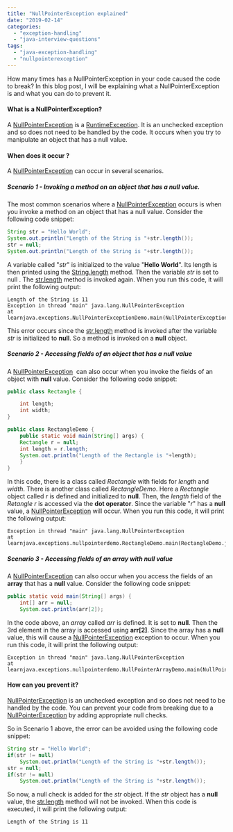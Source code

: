 ```yaml
---
title: "NullPointerException explained"
date: "2019-02-14"
categories: 
  - "exception-handling"
  - "java-interview-questions"
tags: 
  - "java-exception-handling"
  - "nullpointerexception"
---
```


How many times has a NullPointerException in your code caused the code to break? In this blog post, I will be explaining what a NullPointerException is and what you can do to prevent it.

#### What is a NullPointerException?

A [NullPointerException](https://docs.oracle.com/javase/8/docs/api/java/lang/NullPointerException.html) is a [RuntimeException](https://docs.oracle.com/javase/8/docs/api/java/lang/RuntimeException.html). It is an unchecked exception and so does not need to be handled by the code. It occurs when you try to manipulate an object that has a null value.

#### When does it occur ?

A [NullPointerException](https://docs.oracle.com/javase/8/docs/api/java/lang/NullPointerException.html) can occur in several scenarios.

##### Scenario 1 - Invoking a method on an object that has a null value.

The most common scenarios where a [NullPointerException](https://docs.oracle.com/javase/8/docs/api/java/lang/NullPointerException.html) occurs is when you invoke a method on an object that has a null value. Consider the following code snippet:

````java
String str = "Hello World"; 
System.out.println("Length of the String is "+str.length()); 
str = null; 
System.out.println("Length of the String is "+str.length());
````



A variable called "_str_" is initialized to the value "**Hello World**". Its length is then printed using the [String.length](https://docs.oracle.com/javase/8/docs/api/java/lang/String.html#length--) method. Then the variable _str_ is set to null . The [str.length](https://docs.oracle.com/javase/8/docs/api/java/lang/String.html#length--) method is invoked again. When you run this code, it will print the following output:

```
Length of the String is 11
Exception in thread "main" java.lang.NullPointerException
at learnjava.exceptions.NullPointerExceptionDemo.main(NullPointerExceptionDemo.java:9)
```

This error occurs since the [str.length](https://docs.oracle.com/javase/8/docs/api/java/lang/String.html#length--) method is invoked after the variable _str_ is initialized to **null**. So a method is invoked on a **null** object.

##### Scenario 2 - Accessing fields of an object that has a null value

A [NullPointerException](https://docs.oracle.com/javase/8/docs/api/java/lang/NullPointerException.html)  can also occur when you invoke the fields of an object with **null** value. Consider the following code snippet:

````java
public class Rectangle {

    int length; 
    int width;
}

public class RectangleDemo {
    public static void main(String[] args) { 
    Rectangle r = null; 
    int length = r.length; 
    System.out.println("Length of the Rectangle is "+length);
    }
}
````

In this code, there is a class called _Rectangle_ with fields for _length_ and _width_. There is another class called _RectangleDemo_. Here a _Rectangle_ object called _r_ is defined and initialized to **null**. Then, the _length_ field of the _Retangle r_ is accessed via the **dot operator**. Since the variable "_r_" has a **null** value, a [NullPointerException](https://docs.oracle.com/javase/8/docs/api/java/lang/NullPointerException.html) will occur. When you run this code, it will print the following output:

```
Exception in thread "main" java.lang.NullPointerException
at learnjava.exceptions.nullpointerdemo.RectangleDemo.main(RectangleDemo.java:7)
```

##### Scenario 3 - Accessing fields of an array with null value

A [NullPointerException](https://docs.oracle.com/javase/8/docs/api/java/lang/NullPointerException.html) can also occur when you access the fields of an **array** that has a **null** value. Consider the following code snippet:

````java
public static void main(String[] args) { 
    int[] arr = null; 
    System.out.println(arr[2]);
````

In the code above, an _array_ called _arr_ is defined. It is set to **null**. Then the 3rd element in the array is accessed using **arr\[2\]**. Since the array has a **null** value, this will cause a [NullPointerException](https://docs.oracle.com/javase/8/docs/api/java/lang/NullPointerException.html) exception to occur. When you run this code, it will print the following output:

```
Exception in thread "main" java.lang.NullPointerException
at learnjava.exceptions.nullpointerdemo.NullPointerArrayDemo.main(NullPointerArrayDemo.java:7)
```

#### How can you prevent it?

[NullPointerException](https://docs.oracle.com/javase/8/docs/api/java/lang/NullPointerException.html) is an unchecked exception and so does not need to be handled by the code. You can prevent your code from breaking due to a [NullPointerException](https://docs.oracle.com/javase/8/docs/api/java/lang/NullPointerException.html) by adding appropriate null checks.

So in Scenario 1 above, the error can be avoided using the following code snippet:

````java
String str = "Hello World"; 
if(str != null) 
    System.out.println("Length of the String is "+str.length()); 
str = null; 
if(str != null) 
    System.out.println("Length of the String is "+str.length());
````
So now, a null check is added for the _str_ object. If the _str_ object has a **null** value, the [str.length](https://docs.oracle.com/javase/8/docs/api/java/lang/String.html#length--) method will not be invoked. When this code is executed, it will print the following output:

```
Length of the String is 11
```

